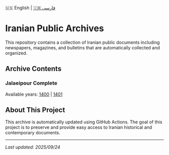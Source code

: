🇺🇸 English | [🇮🇷 فارسی](README.md)

# Iranian Public Archives

This repository contains a collection of Iranian public documents including newspapers, magazines, and bulletins that are automatically collected and organized.

## Archive Contents

### Jalaeipour Complete

Available years: [1400](old-newspaper/jalaeipour-complete/1400) | [1401](old-newspaper/jalaeipour-complete/1401)

## About This Project

This archive is automatically updated using GitHub Actions. The goal of this project is to preserve and provide easy access to Iranian historical and contemporary documents.

---
*Last updated: 2025/09/24*
